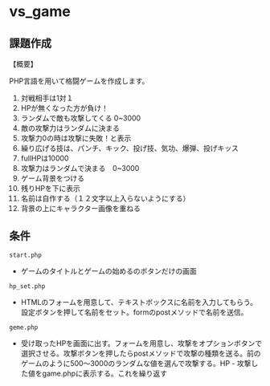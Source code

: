 # vs_game

## 課題作成　　

【概要】　　

PHP言語を用いて格闘ゲームを作成します。　　

1. 対戦相手は1対１
1. HPが無くなった方が負け！
1. ランダムで敵も攻撃してくる 0~3000
1. 敵の攻撃力はランダムに決まる
1. 攻撃力0の時は攻撃に失敗！と表示
1. 繰り広げる技は、パンチ、キック、投げ技、気功、爆弾、投げキッス
1. fullHPは10000
1. 攻撃力はランダムで決まる　0~3000
1. ゲーム背景をつける
1. 残りHPを下に表示
1. 名前は自作する（１２文字以上入らないようにする）
1. 背景の上にキャラクター画像を重ねる

## 条件

`start.php`  

- ゲームのタイトルとゲームの始めるのボタンだけの画面

`hp_set.php`  

- HTMLのフォームを用意して、テキストボックスに名前を入力してもらう。設定ボタンを押して名前をセット。formのpostメソッドで名前を送信。

`geme.php`  

- 受け取ったHPを画面に出す。フォームを用意し、攻撃をオプションボタンで選択させる。攻撃ボタンを押したらpostメソッドで攻撃の種類を送る。前のゲームのように500〜3000のランダムな値を選んで攻撃する。HP - 攻撃した値をgame.phpに表示する。これを繰り返す


